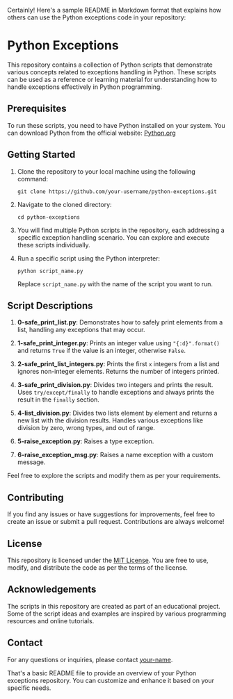 Certainly! Here's a sample README in Markdown format that explains how others can use the Python exceptions code in your repository:

# Python Exceptions

This repository contains a collection of Python scripts that demonstrate various concepts related to exceptions handling in Python. These scripts can be used as a reference or learning material for understanding how to handle exceptions effectively in Python programming.

## Prerequisites

To run these scripts, you need to have Python installed on your system. You can download Python from the official website: [Python.org](https://www.python.org/)

## Getting Started

1. Clone the repository to your local machine using the following command:
   ```
   git clone https://github.com/your-username/python-exceptions.git
   ```

2. Navigate to the cloned directory:
   ```
   cd python-exceptions
   ```

3. You will find multiple Python scripts in the repository, each addressing a specific exception handling scenario. You can explore and execute these scripts individually.

4. Run a specific script using the Python interpreter:
   ```
   python script_name.py
   ```

   Replace `script_name.py` with the name of the script you want to run.

## Script Descriptions

1. **0-safe_print_list.py**: Demonstrates how to safely print elements from a list, handling any exceptions that may occur.

2. **1-safe_print_integer.py**: Prints an integer value using `"{:d}".format()` and returns `True` if the value is an integer, otherwise `False`.

3. **2-safe_print_list_integers.py**: Prints the first `x` integers from a list and ignores non-integer elements. Returns the number of integers printed.

4. **3-safe_print_division.py**: Divides two integers and prints the result. Uses `try/except/finally` to handle exceptions and always prints the result in the `finally` section.

5. **4-list_division.py**: Divides two lists element by element and returns a new list with the division results. Handles various exceptions like division by zero, wrong types, and out of range.

6. **5-raise_exception.py**: Raises a type exception.

7. **6-raise_exception_msg.py**: Raises a name exception with a custom message.

Feel free to explore the scripts and modify them as per your requirements.

## Contributing

If you find any issues or have suggestions for improvements, feel free to create an issue or submit a pull request. Contributions are always welcome!

## License

This repository is licensed under the [MIT License](LICENSE). You are free to use, modify, and distribute the code as per the terms of the license.

## Acknowledgements

The scripts in this repository are created as part of an educational project. Some of the script ideas and examples are inspired by various programming resources and online tutorials.

## Contact

For any questions or inquiries, please contact [your-name](https://github.com/your-username).

That's a basic README file to provide an overview of your Python exceptions repository. You can customize and enhance it based on your specific needs.
